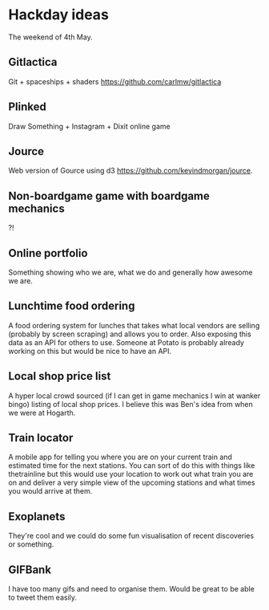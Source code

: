 Hackday ideas
=============
The weekend of 4th May.

Gitlactica
----------
Git + spaceships + shaders https://github.com/carlmw/gitlactica

Plinked
-------
Draw Something + Instagram + Dixit online game

Jource
------
Web version of Gource using d3 https://github.com/kevindmorgan/jource.

Non-boardgame game with boardgame mechanics
-------------------------------------------
?!

Online portfolio
----------------
Something showing who we are, what we do and generally how awesome we are.

Lunchtime food ordering
-----------------------
A food ordering system for lunches that takes what local vendors are selling (probably by screen scraping) and allows you to order. Also exposing this data as an API for others to use. Someone at Potato is probably already working on this but would be nice to have an API.

Local shop price list
---------------------
A hyper local crowd sourced (if I can get in game mechanics I win at wanker bingo) listing of local shop prices. I believe this was Ben's idea from when we were at Hogarth.

Train locator
-------------
A mobile app for telling you where you are on your current train and estimated time for the next stations. You can sort of do this with things like thetrainline but this would use your location to work out what train you are on and deliver a very simple view of the upcoming stations and what times you would arrive at them.

Exoplanets
----------
They're cool and we could do some fun visualisation of recent discoveries or something.

GIFBank
-------
I have too many gifs and need to organise them. Would be great to be able to tweet them easily.
